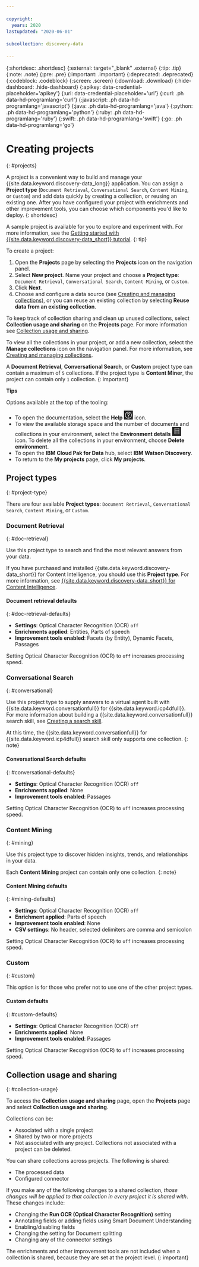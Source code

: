 ```yaml
---

copyright:
  years: 2020
lastupdated: "2020-06-01"

subcollection: discovery-data

---
```


{:shortdesc: .shortdesc}
{:external: target="_blank" .external}
{:tip: .tip}
{:note: .note}
{:pre: .pre}
{:important: .important}
{:deprecated: .deprecated}
{:codeblock: .codeblock}
{:screen: .screen}
{:download: .download}
{:hide-dashboard: .hide-dashboard}
{:apikey: data-credential-placeholder='apikey'} 
{:url: data-credential-placeholder='url'}
{:curl: .ph data-hd-programlang='curl'}
{:javascript: .ph data-hd-programlang='javascript'}
{:java: .ph data-hd-programlang='java'}
{:python: .ph data-hd-programlang='python'}
{:ruby: .ph data-hd-programlang='ruby'}
{:swift: .ph data-hd-programlang='swift'}
{:go: .ph data-hd-programlang='go'}

# Creating projects
{: #projects}

<!-- c/s help for the *Projects* page. Do not delete. -->

A project is a convenient way to build and manage your {{site.data.keyword.discovery-data_long}} application. You can assign a **Project type** (`Document Retrieval`, `Conversational Search`, `Content Mining`, or `Custom`) and add data quickly by creating a collection, or reusing an existing one. After you have configured your project with enrichments and other improvement tools, you can choose which components you'd like to deploy.
{: shortdesc}

A sample project is available for you to explore and experiment with. For more information, see the [Getting started with {{site.data.keyword.discovery-data_short}} tutorial](/docs/discovery-data?topic=discovery-data-getting-started).
{: tip} 

To create a project:

1.  Open the **Projects** page by selecting the **Projects** icon on the navigation panel.
1.  Select **New project**. Name your project and choose a **Project type**: `Document Retrieval`, `Conversational Search`, `Content Mining`, or `Custom`. 
1.  Click **Next**.
1.  Choose and configure a data source (see [Creating and managing collections](/docs/discovery-data?topic=discovery-data-collections)), or you can reuse an existing collection by selecting **Reuse data from an existing collection**. 

To keep track of collection sharing and clean up unused collections, select **Collection usage and sharing** on the **Projects** page. For more information see [Collection usage and sharing](/docs/discovery-data?topic=discovery-data-projects#collection-usage).

To view all the collections in your project, or add a new collection, select the **Manage collections** icon on the navigation panel. For more information, see [Creating and managing collections](/docs/discovery-data?topic=discovery-data-collections).

A **Document Retrieval**, **Conversational Search**, or **Custom** project type can contain a maximum of `5` collections. If the project type is **Content Miner**, the project can contain only `1` collection.
{: important}

**Tips**

Options available at the top of the tooling: 

-  To open the documentation, select the **Help** ![Help icon](images/help_icon.png) icon.
-  To view the available storage space and the number of documents and collections in your environment, select the **Environment details** ![Environment details icon](images/env_icon.png) icon. To delete all the collections in your environment, choose **Delete environment**.
-  To open the **IBM Cloud Pak for Data** hub, select **IBM Watson Discovery**.
-  To return to the **My projects** page, click **My projects**.

## Project types
{: #project-type}

<!-- c/s help for the *Project types* page. Do not delete. -->

There are four available **Project types**: `Document Retrieval`, `Conversational Search`, `Content Mining`, or `Custom`. 

### Document Retrieval
{: #doc-retrieval}

Use this project type to search and find the most relevant answers from your data.

If you have purchased and installed {{site.data.keyword.discovery-data_short}} for Content Intelligence, you should use this **Project type**. For more information, see [{{site.data.keyword.discovery-data_short}} for Content Intelligence](/docs/discovery-data?topic=discovery-data-output_schema). 

#### Document retrieval defaults
{: #doc-retrieval-defaults}

-  **Settings**: Optical Character Recognition (OCR) `off` 
-  **Enrichments applied**: Entities, Parts of speech
-  **Improvement tools enabled**: Facets (by Entity), Dynamic Facets, Passages

Setting Optical Character Recognition (OCR) to `off` increases processing speed.

### Conversational Search
{: #conversational}

Use this project type to supply answers to a virtual agent built with {{site.data.keyword.conversationfull}} for {{site.data.keyword.icp4dfull}}. For more information about building a {{site.data.keyword.conversationfull}} search skill, see [Creating a search skill](/docs/assistant-data?topic=assistant-data-skill-search-add).

At this time, the {{site.data.keyword.conversationfull}} for {{site.data.keyword.icp4dfull}} search skill only supports one collection.
{: note}


#### Conversational Search defaults
{: #conversational-defaults}

-  **Settings**: Optical Character Recognition (OCR) `off`
-  **Enrichments applied**: None
-  **Improvement tools enabled**: Passages

Setting Optical Character Recognition (OCR) to `off` increases processing speed.


### Content Mining
{: #mining}

Use this project type to discover hidden insights, trends, and relationships in your data.

Each **Content Mining** project can contain only one collection.
{: note}

#### Content Mining defaults
{: #mining-defaults}

-  **Settings**: Optical Character Recognition (OCR) `off`
-  **Enrichment applied**: Parts of speech
-  **Improvement tools enabled**: None
-  **CSV settings**: No header, selected delimiters are comma and semicolon

Setting Optical Character Recognition (OCR) to `off` increases processing speed.


### Custom
{: #custom}

This option is for those who prefer not to use one of the other project types.

#### Custom defaults
{: #custom-defaults}

-  **Settings**: Optical Character Recognition (OCR) `off`
-  **Enrichments applied**: None
-  **Improvement tools enabled**: Passages

Setting Optical Character Recognition (OCR) to `off` increases processing speed.

## Collection usage and sharing
{: #collection-usage}

<!-- c/s help for the *Collection usage and sharing* page. Do not delete. -->

To access the **Collection usage and sharing** page, open the **Projects** page and select **Collection usage and sharing**.

Collections can be:

-  Associated with a single project
-  Shared by two or more projects
-  Not associated with any project. Collections not associated with a project can be deleted.

You can share collections across projects. The following is shared:

- The processed data
- Configured connector

If you make any of the following changes to a shared collection, *those changes will be applied to that collection in every project it is shared with*. These changes include:

-  Changing the **Run OCR (Optical Character Recognition)** setting
-  Annotating fields or adding fields using Smart Document Understanding
-  Enabling/disabling fields
-  Changing the setting for Document splitting
-  Changing any of the connector settings

The enrichments and other improvement tools are not included when a collection is shared, because they are set at the project level.
{: important}
